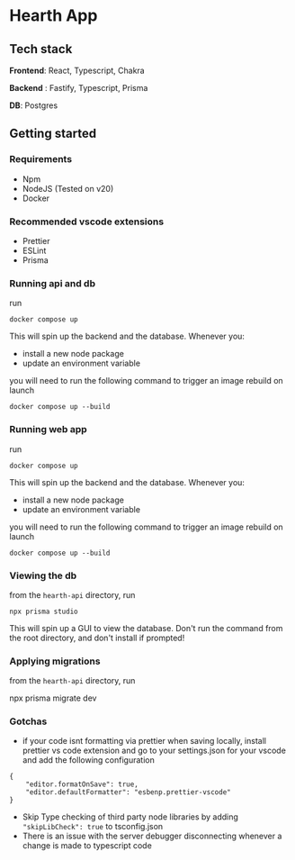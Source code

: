 # Hearth App

## Tech stack

**Frontend**: React, Typescript, Chakra

**Backend** : Fastify, Typescript, Prisma

**DB**: Postgres

## Getting started

### Requirements

- Npm
- NodeJS (Tested on v20)
- Docker

### Recommended vscode extensions

- Prettier
- ESLint
- Prisma

### Running api and db

run

`docker compose up`

This will spin up the backend and the database. Whenever you:

- install a new node package
- update an environment variable

you will need to run the following command to trigger an image rebuild on launch

`docker compose up --build`

### Running web app

run

`docker compose up`

This will spin up the backend and the database. Whenever you:

- install a new node package
- update an environment variable

you will need to run the following command to trigger an image rebuild on launch

`docker compose up --build`

### Viewing the db

from the `hearth-api` directory, run

`npx prisma studio`

This will spin up a GUI to view the database. Don't run the command from the root directory, and don't install if prompted!

### Applying migrations

from the `hearth-api` directory, run

npx prisma migrate dev

### Gotchas

- if your code isnt formatting via prettier when saving locally, install prettier vs code extension and go to your settings.json for your vscode and add the following configuration

```
{
    "editor.formatOnSave": true,
    "editor.defaultFormatter": "esbenp.prettier-vscode"
}
```

- Skip Type checking of third party node libraries by adding `"skipLibCheck": true` to tsconfig.json
- There is an issue with the server debugger disconnecting whenever a change is made to typescript code
